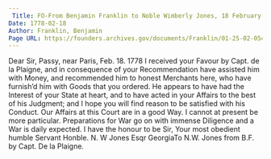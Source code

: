 ```yaml
---
 Title: FO-From Benjamin Franklin to Noble Wimberly Jones, 18 February 1778
Date: 1778-02-18
Author: Franklin, Benjamin
Page URL: https://founders.archives.gov/documents/Franklin/01-25-02-0540
---
```


Dear Sir,
Passy, near Paris, Feb. 18. 1778
I received your Favour by Capt. de la Plaigne, and in consequence of your Recommendation have assisted him with Money, and recommended him to honest Merchants here, who have furnish’d him with Goods that you ordered. He appears to have had the Interest of your State at heart, and to have acted in your Affairs to the best of his Judgment; and I hope you will find reason to be satisfied with his Conduct.
Our Affairs at this Court are in a good Way. I cannot at present be more particular. Preparations for War go on with immense Diligence and a War is daily expected. I have the honour to be Sir, Your most obedient humble Servant
Honble. N. W Jones Esqr GeorgiaTo N.W. Jones from B.F. by Capt. De la Plaigne.

